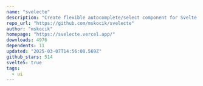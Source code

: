 ```yaml
---
name: "svelecte"
description: "Create flexible autocomplete/select component for Svelte."
repo_url: "https://github.com/mskocik/svelecte"
author: "mskocik"
homepage: "https://svelecte.vercel.app/"
downloads: 4976
dependents: 11
updated: "2025-03-07T14:56:00.569Z"
github_stars: 514
svelte5: true
tags: 
  - ui
---
```

